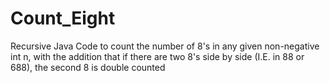 # Count_Eight
Recursive Java Code to count the number of 8's in any given non-negative int n, with the addition that if there are two 8's side by side (I.E. in 88 or 688), the second 8 is double counted
